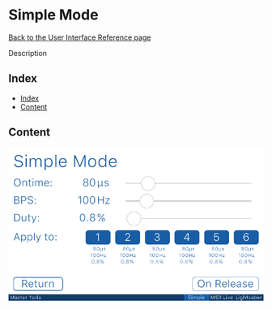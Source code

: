 # Simple Mode

[Back to the User Interface Reference page](README.md#readme)

Description

## Index
* [Index](#index)
* [Content](#content)

## Content

![Simple Mode](/Documentation/Pictures/UI/Simple.png)
